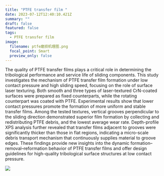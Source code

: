 ```yaml
---
title: "PTFE transfer film "
date: 2023-07-12T12:40:10.421Z
summary: ""
draft: false
featured: false
tags:
  - PTFE transfer film
image:
  filename: ptfe磨损机理图.png
  focal_point: Smart
  preview_only: false
---
```

The quality of PTFE transfer films plays a critical role in determining the tribological performance and service life of sliding components. This study investigates the mechanism of PTFE transfer film formation under low contact pressure and high sliding speed, focusing on the role of surface laser texturing. Both smooth and three types of laser-textured CrN-coated surfaces were prepared as fixed counterparts, while the rotating counterpart was coated with PTFE. Experimental results show that lower contact pressures promote the formation of more uniform and stable transfer films. Among the tested textures, vertical grooves perpendicular to the sliding direction demonstrated superior film formation by collecting and redistributing PTFE debris, and the lowest average wear rate. Depth-profile XPS analysis further revealed that transfer films adjacent to grooves were significantly thicker than those in flat regions, indicating a micro-scale debris transport mechanism that continuously supplies material to groove edges. These findings provide new insights into the dynamic formation–removal–reformation behavior of PTFE transfer films and offer design guidelines for high-quality tribological surface structures at low contact pressure.

![](1.png)